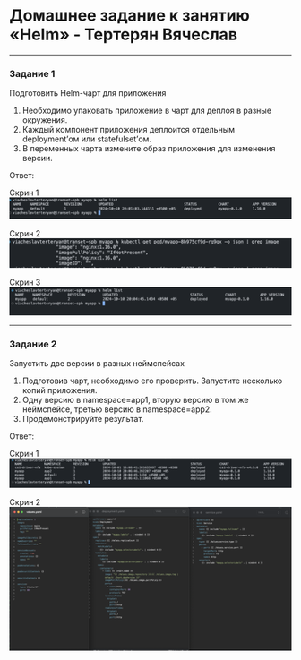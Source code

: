 # Домашнее задание к занятию «Helm» - Тертерян Вячеслав

---

### Задание 1  

Подготовить Helm-чарт для приложения  

1. Необходимо упаковать приложение в чарт для деплоя в разные окружения.
2. Каждый компонент приложения деплоится отдельным deployment’ом или statefulset’ом.
3. В переменных чарта измените образ приложения для изменения версии.  

Ответ:  

Скрин 1  
![alt text](https://github.com/Marsianec/homework23-10/blob/main/img/1.png)  

Скрин 2  
![alt text](https://github.com/Marsianec/homework23-10/blob/main/img/2.png)  

Скрин 3  
![alt text](https://github.com/Marsianec/homework23-10/blob/main/img/3.png)  

---

### Задание 2  

Запустить две версии в разных неймспейсах  

1. Подготовив чарт, необходимо его проверить. Запуститe несколько копий приложения.
2. Одну версию в namespace=app1, вторую версию в том же неймспейсе, третью версию в namespace=app2.
3. Продемонстрируйте результат.  

Ответ:  

Скрин 1  
![alt text](https://github.com/Marsianec/homework23-10/blob/main/img/4.png)  

Скрин 2  
![alt text](https://github.com/Marsianec/homework23-10/blob/main/img/5.png)  